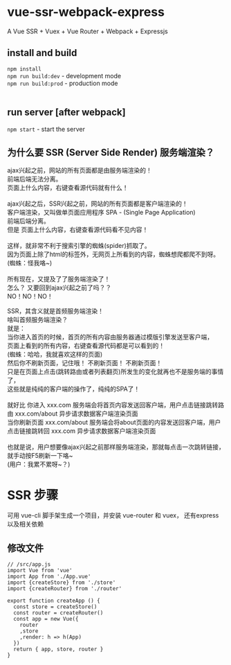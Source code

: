 # vue-ssr-webpack-express
A Vue SSR + Vuex + Vue Router + Webpack + Expressjs

## install and build
```npm install```</br>
```npm run build:dev``` - development mode </br>
```npm run build:prod``` - production mode </br></br>

## run server [after webpack]
```npm start``` - start the server

## 为什么要 SSR (Server Side Render) 服务端渲染？
ajax兴起之前，网站的所有页面都是由服务端渲染的！</br>
前端后端无法分离。</br>
页面上什么内容，右键查看源代码就有什么！</br>
</br>
ajax兴起之后，SSR兴起之前，网站的所有页面都是客户端渲染的！</br>
客户端渲染，又叫做单页面应用程序 SPA - (Single Page Application)</br>
前端后端分离。</br>
但是 页面上什么内容，右键查看源代码看不见内容！</br>
</br>
这样，就非常不利于搜索引擎的蜘蛛(spider)抓取了。</br>
因为页面上除了html的标签外，无网页上所看到的内容，蜘蛛想爬都爬不到呀。</br>
(蜘蛛：怪我咯~)</br>
</br>
所有现在，又提及了了服务端渲染了！</br>
怎么？ 又要回到ajax兴起之前了吗？？</br>
NO！NO！NO！</br>

SSR，其含义就是首频服务端渲染！</br>
啥叫首频服务端渲染？</br>
就是：</br>
当你进入首页的时候，首页的所有内容由服务器通过模版引擎发送至客户端，</br>
页面上看到的所有内容，右键查看源代码都是可以看到的！</br>
(蜘蛛：哈哈，我就喜欢这样的页面)</br>
然后你不刷新页面，记住哦！ 不刷新页面！ 不刷新页面！</br>
只是在页面上点击(跳转路由或者列表翻页)所发生的变化就再也不是服务端的事情了，</br>
这些就是纯纯的客户端的操作了，纯纯的SPA了！</br>
</br>
就好比 你进入 xxx.com 服务端会将首页内容发送回客户端，用户点击链接跳转路由 xxx.com/about 异步请求数据客户端渲染页面</br>
当你刷新页面 xxx.com/about 服务端会将about页面的内容发送回客户端，用户点击链接跳转回 xxx.com 异步请求数据客户端渲染页面</br>
</br>
也就是说，用户想要像ajax兴起之前那样服务端渲染，那就每点击一次跳转链接，就手动按F5刷新一下咯~</br>
(用户：我累不累呀~？)


# SSR 步骤
可用 vue-cli 脚手架生成一个项目，并安装 vue-router 和 vuex， 还有express<br>
以及相关依赖


## 修改文件
```
// /src/app.js
import Vue from 'vue'
import App from './App.vue'
import {createStore} from './store'
import {createRouter} from './router'

export function createApp () {
  const store = createStore()
  const router = createRouter()
  const app = new Vue({
    router
    ,store
    ,render: h => h(App)
  })
  return { app, store, router }
}

```

